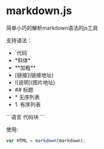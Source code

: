 # markdown.js

简单小巧的解析markdown语法的js工具

支持语法：

* \`代码\`
* \*斜体\*
* \*\*加粗\*\*
* \[链接\]\(链接地址\)
* \!\[说明\]\(图片地址\)
* \#\# 标题
* \* 无序列表
* 1\. 有序列表

\`\`\`语言
代码块
\`\`\`

使用:

```js
var HTML = markdown(markdown);
```

